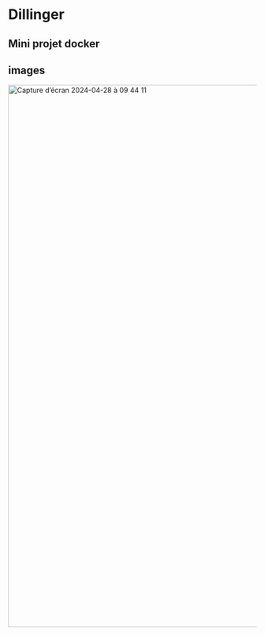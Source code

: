 # Dillinger
## Mini projet docker 

## images

<img width="1100" alt="Capture d’écran 2024-04-28 à 09 44 11" src="https://github.com/AbdelHafiz1/mini-projet-dpcker/assets/49732764/d9efbf6f-dad4-42ae-ac6d-ba89ed4d7b4d">
